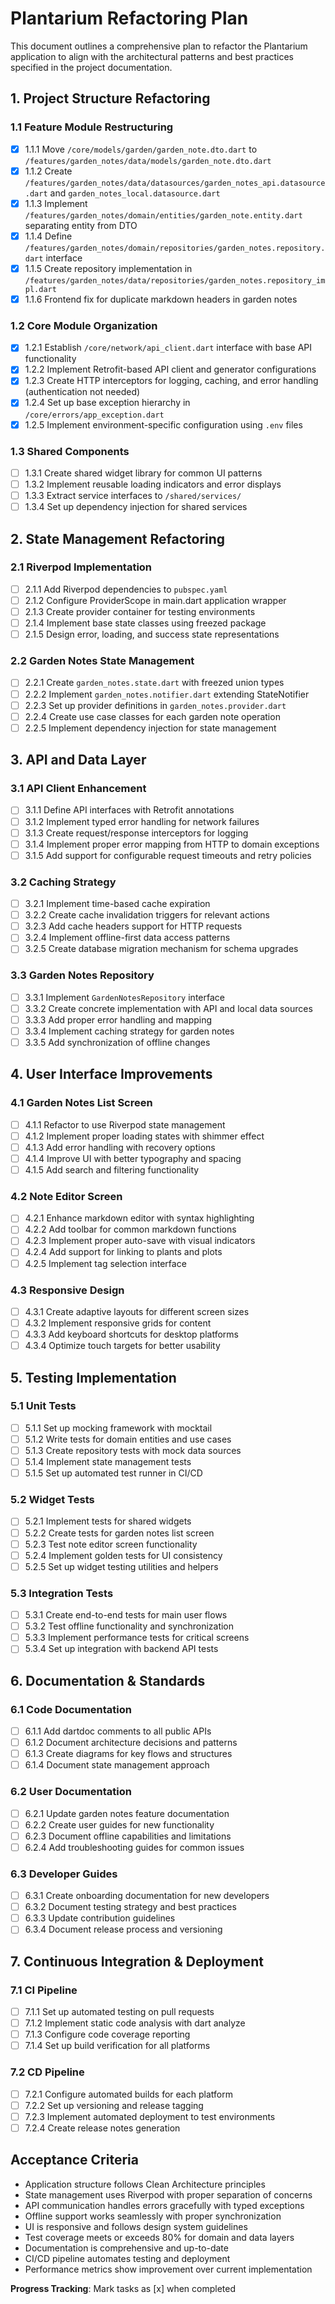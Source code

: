 # Plantarium Refactoring Plan

This document outlines a comprehensive plan to refactor the Plantarium application to align with the architectural patterns and best practices specified in the project documentation.

## 1. Project Structure Refactoring

### 1.1 Feature Module Restructuring

- [x] 1.1.1 Move `/core/models/garden/garden_note.dto.dart` to `/features/garden_notes/data/models/garden_note.dto.dart`
- [x] 1.1.2 Create `/features/garden_notes/data/datasources/garden_notes_api.datasource.dart` and `garden_notes_local.datasource.dart`
- [x] 1.1.3 Implement `/features/garden_notes/domain/entities/garden_note.entity.dart` separating entity from DTO
- [x] 1.1.4 Define `/features/garden_notes/domain/repositories/garden_notes.repository.dart` interface
- [x] 1.1.5 Create repository implementation in `/features/garden_notes/data/repositories/garden_notes.repository_impl.dart`
- [x] 1.1.6 Frontend fix for duplicate markdown headers in garden notes

### 1.2 Core Module Organization

- [x] 1.2.1 Establish `/core/network/api_client.dart` interface with base API functionality
- [x] 1.2.2 Implement Retrofit-based API client and generator configurations
- [x] 1.2.3 Create HTTP interceptors for logging, caching, and error handling (authentication not needed)
- [x] 1.2.4 Set up base exception hierarchy in `/core/errors/app_exception.dart`
- [x] 1.2.5 Implement environment-specific configuration using `.env` files

### 1.3 Shared Components

- [ ] 1.3.1 Create shared widget library for common UI patterns
- [ ] 1.3.2 Implement reusable loading indicators and error displays
- [ ] 1.3.3 Extract service interfaces to `/shared/services/`
- [ ] 1.3.4 Set up dependency injection for shared services

## 2. State Management Refactoring

### 2.1 Riverpod Implementation

- [ ] 2.1.1 Add Riverpod dependencies to `pubspec.yaml`
- [ ] 2.1.2 Configure ProviderScope in main.dart application wrapper
- [ ] 2.1.3 Create provider container for testing environments
- [ ] 2.1.4 Implement base state classes using freezed package
- [ ] 2.1.5 Design error, loading, and success state representations

### 2.2 Garden Notes State Management

- [ ] 2.2.1 Create `garden_notes.state.dart` with freezed union types
- [ ] 2.2.2 Implement `garden_notes.notifier.dart` extending StateNotifier
- [ ] 2.2.3 Set up provider definitions in `garden_notes.provider.dart`
- [ ] 2.2.4 Create use case classes for each garden note operation
- [ ] 2.2.5 Implement dependency injection for state management

## 3. API and Data Layer

### 3.1 API Client Enhancement

- [ ] 3.1.1 Define API interfaces with Retrofit annotations
- [ ] 3.1.2 Implement typed error handling for network failures
- [ ] 3.1.3 Create request/response interceptors for logging
- [ ] 3.1.4 Implement proper error mapping from HTTP to domain exceptions
- [ ] 3.1.5 Add support for configurable request timeouts and retry policies

### 3.2 Caching Strategy

- [ ] 3.2.1 Implement time-based cache expiration
- [ ] 3.2.2 Create cache invalidation triggers for relevant actions
- [ ] 3.2.3 Add cache headers support for HTTP requests
- [ ] 3.2.4 Implement offline-first data access patterns
- [ ] 3.2.5 Create database migration mechanism for schema upgrades

### 3.3 Garden Notes Repository

- [ ] 3.3.1 Implement `GardenNotesRepository` interface
- [ ] 3.3.2 Create concrete implementation with API and local data sources
- [ ] 3.3.3 Add proper error handling and mapping
- [ ] 3.3.4 Implement caching strategy for garden notes
- [ ] 3.3.5 Add synchronization of offline changes

## 4. User Interface Improvements

### 4.1 Garden Notes List Screen

- [ ] 4.1.1 Refactor to use Riverpod state management
- [ ] 4.1.2 Implement proper loading states with shimmer effect
- [ ] 4.1.3 Add error handling with recovery options
- [ ] 4.1.4 Improve UI with better typography and spacing
- [ ] 4.1.5 Add search and filtering functionality

### 4.2 Note Editor Screen

- [ ] 4.2.1 Enhance markdown editor with syntax highlighting
- [ ] 4.2.2 Add toolbar for common markdown functions
- [ ] 4.2.3 Implement proper auto-save with visual indicators
- [ ] 4.2.4 Add support for linking to plants and plots
- [ ] 4.2.5 Implement tag selection interface

### 4.3 Responsive Design

- [ ] 4.3.1 Create adaptive layouts for different screen sizes
- [ ] 4.3.2 Implement responsive grids for content
- [ ] 4.3.3 Add keyboard shortcuts for desktop platforms
- [ ] 4.3.4 Optimize touch targets for better usability

## 5. Testing Implementation

### 5.1 Unit Tests

- [ ] 5.1.1 Set up mocking framework with mocktail
- [ ] 5.1.2 Write tests for domain entities and use cases
- [ ] 5.1.3 Create repository tests with mock data sources
- [ ] 5.1.4 Implement state management tests
- [ ] 5.1.5 Set up automated test runner in CI/CD

### 5.2 Widget Tests

- [ ] 5.2.1 Implement tests for shared widgets
- [ ] 5.2.2 Create tests for garden notes list screen
- [ ] 5.2.3 Test note editor screen functionality
- [ ] 5.2.4 Implement golden tests for UI consistency
- [ ] 5.2.5 Set up widget testing utilities and helpers

### 5.3 Integration Tests

- [ ] 5.3.1 Create end-to-end tests for main user flows
- [ ] 5.3.2 Test offline functionality and synchronization
- [ ] 5.3.3 Implement performance tests for critical screens
- [ ] 5.3.4 Set up integration with backend API tests

## 6. Documentation & Standards

### 6.1 Code Documentation

- [ ] 6.1.1 Add dartdoc comments to all public APIs
- [ ] 6.1.2 Document architecture decisions and patterns
- [ ] 6.1.3 Create diagrams for key flows and structures
- [ ] 6.1.4 Document state management approach

### 6.2 User Documentation

- [ ] 6.2.1 Update garden notes feature documentation
- [ ] 6.2.2 Create user guides for new functionality
- [ ] 6.2.3 Document offline capabilities and limitations
- [ ] 6.2.4 Add troubleshooting guides for common issues

### 6.3 Developer Guides

- [ ] 6.3.1 Create onboarding documentation for new developers
- [ ] 6.3.2 Document testing strategy and best practices
- [ ] 6.3.3 Update contribution guidelines
- [ ] 6.3.4 Document release process and versioning

## 7. Continuous Integration & Deployment

### 7.1 CI Pipeline

- [ ] 7.1.1 Set up automated testing on pull requests
- [ ] 7.1.2 Implement static code analysis with dart analyze
- [ ] 7.1.3 Configure code coverage reporting
- [ ] 7.1.4 Set up build verification for all platforms

### 7.2 CD Pipeline

- [ ] 7.2.1 Configure automated builds for each platform
- [ ] 7.2.2 Set up versioning and release tagging
- [ ] 7.2.3 Implement automated deployment to test environments
- [ ] 7.2.4 Create release notes generation

## Acceptance Criteria

- Application structure follows Clean Architecture principles
- State management uses Riverpod with proper separation of concerns
- API communication handles errors gracefully with typed exceptions
- Offline support works seamlessly with proper synchronization
- UI is responsive and follows design system guidelines
- Test coverage meets or exceeds 80% for domain and data layers
- Documentation is comprehensive and up-to-date
- CI/CD pipeline automates testing and deployment
- Performance metrics show improvement over current implementation

**Progress Tracking**: Mark tasks as [x] when completed 